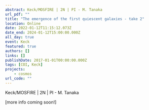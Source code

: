 ```yaml
---
abstract: Keck/MOSFIRE | 2N | PI - M. Tanaka
url_pdf: ""
title: "The emergence of the first quiescent galaxies - take 2"
location: Online
date: 2022-01-12T11:15:12.073Z
date_end: 2024-01-12T15:00:00.000Z
all_day: true
event: Keck
featured: true
authors: []
links: []
publishDate: 2017-01-01T00:00:00.000Z
tags: [COI, Keck]
projects:
    - cosmos
url_code: ""
---
```

Keck/MOSFIRE | 2N | PI - M. Tanaka


[more info coming soon!]